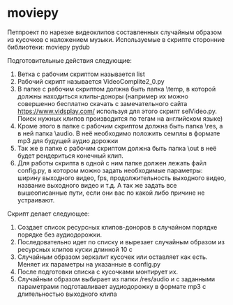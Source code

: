 # moviepy

Петпроект по нарезке видеоклипов составленных случайным образом из кусочков с наложением музыки.
Используемые в скрипте сторонние библиотеки: 
moviepy
pydub

Подготовительные действия следующие:
1) Ветка с рабочим скриптом называется list
2) Рабочий скрипт называется VideoComplite2_0.py
3) В папке с рабочим скриптом должна быть папка \temp, в которой должны находиться клипы-доноры (например их можно совершенно бесплатно скачать с замечательного сайта https://www.vidsplay.com/ используя для этого скрипт selVideo.py. Поиск нужных клипов производится по тегам на английском языке)
4) Кроме этого в папке с рабочим скриптом должна быть папка \res, а в ней папка \audio. В неё необходимо положить семплы в формате mp3 для будущей аудио дорожки
5) Так же в папке с рабочим скриптом должна быть папка \out в неё будет рендериться конечный клип.
6) Для работы скрипта в одной с ним папке должен лежать файл config.py, в котором можно задать необходимые параметры: ширину выходного видео, fps, продолжительность выходного видео, название выходного видео и т.д. А так же задать все вышеописанные пути, если они вас по какой либо причине не устраивают.

Скрипт делает следующее:
1) Создает список ресурсных клипов-доноров в случайном порядке порядке без аудиодорожки.
2) Последовательно идет по списку и вырезает случайным образом из ресурсных клипов куски длинной 10 с
3) Случайным образом зеркалит кусочек или оставляет как есть. Меняет их параметры на указанные в config.py
4) После подготовки списка с кусочками монтирует их.
5) Случайным образом выбирает из папки /res/audio и с заданными параметрами подготавливает аудиодорожку в формате mp3 с длительностью выходного клипа
